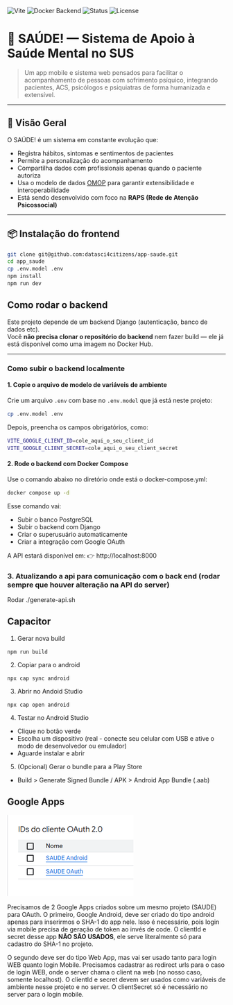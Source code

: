 ![Vite](https://img.shields.io/badge/built%20with-vite-blue.svg)
![Docker Backend](https://img.shields.io/badge/backend-django--allauth-informational)
![Status](https://img.shields.io/badge/status-beta-yellow)
![License](https://img.shields.io/badge/license-MIT-brightgreen)

# 🧠 SAÚDE! — Sistema de Apoio à Saúde Mental no SUS

> Um app mobile e sistema web pensados para facilitar o acompanhamento de pessoas com sofrimento psíquico, integrando pacientes, ACS, psicólogos e psiquiatras de forma humanizada e extensível.

---

## 🚀 Visão Geral

O SAÚDE! é um sistema em constante evolução que:

- Registra hábitos, sintomas e sentimentos de pacientes
- Permite a personalização do acompanhamento
- Compartilha dados com profissionais apenas quando o paciente autoriza
- Usa o modelo de dados [OMOP](https://www.ohdsi.org/data-standardization/the-common-data-model/) para garantir extensibilidade e interoperabilidade
- Está sendo desenvolvido com foco na **RAPS (Rede de Atenção Psicossocial)**

---

## 📦 Instalação do frontend

```bash
git clone git@github.com:datasci4citizens/app-saude.git
cd app_saude
cp .env.model .env
npm install
npm run dev
```

## Como rodar o backend

Este projeto depende de um backend Django (autenticação, banco de dados etc).  
Você **não precisa clonar o repositório do backend** nem fazer build — ele já está disponível como uma imagem no Docker Hub.

---

### Como subir o backend localmente

#### 1. Copie o arquivo de modelo de variáveis de ambiente

Crie um arquivo `.env` com base no `.env.model` que já está neste projeto:

```bash
cp .env.model .env
```

Depois, preencha os campos obrigatórios, como:
```bash
VITE_GOOGLE_CLIENT_ID=cole_aqui_o_seu_client_id
VITE_GOOGLE_CLIENT_SECRET=cole_aqui_o_seu_client_secret
```

#### 2. Rode o backend com Docker Compose
Use o comando abaixo no diretório onde está o docker-compose.yml:
```bash
docker compose up -d
```

Esse comando vai:

- Subir o banco PostgreSQL
- Subir o backend com Django
- Criar o superusuário automaticamente
- Criar a integração com Google OAuth

A API estará disponível em:
👉 http://localhost:8000

### 3. Atualizando a api para comunicação com o back end (rodar sempre que houver alteração na API do server)

Rodar ./generate-api.sh

## Capacitor

1. Gerar nova build
```
npm run build
```

2. Copiar para o android
```
npx cap sync android
```

3. Abrir no Andoid Studio
```
npx cap open android
```

4. Testar no Android Studio
- Clique no botão verde
- Escolha um dispositivo (real - conecte seu celular com USB e ative o modo de desenvolvedor ou emulador)
- Aguarde instalar e abrir

5. (Opcional) Gerar o bundle para a Play Store
- Build > Generate Signed Bundle / APK > Android App Bundle (.aab)

## Google Apps
![alt text](image.png)

Precisamos de 2 Google Apps criados sobre um mesmo projeto (SAUDE) para OAuth. O primeiro, Google Android, deve ser criado do tipo android 
apenas para inserirmos o SHA-1 do app nele. Isso é necessário, pois login via mobile precisa de geração de token ao invés de code. 
O clientId e secret desse app **NÃO SÃO USADOS**, ele serve literalmente só para cadastro do SHA-1 no projeto.

O segundo deve ser do tipo Web App, mas vai ser usado tanto para login WEB quanto login Mobile. Precisamos cadastrar as redirect urls para o caso
de login WEB, onde o server chama o client na web (no nosso caso, somente localhost). O clientId e secret devem ser usados como variáveis de ambiente
nesse projeto e no server. O clientSecret só é necessário no server para o login mobile. 